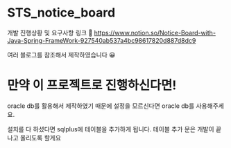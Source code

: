 # STS_notice_board

개발 진행상황 및 요구사항 링크 📝
https://www.notion.so/Notice-Board-with-Java-Spring-FrameWork-927540ab537a4bc98617820d887d8dc9

여러 블로그를 참조해서 제작하였습니다 😀

# 만약 이 프로젝트로 진행하신다면!
oracle db를 활용해서 제작하였기 때문에 설정을 모르신다면 oracle db를 사용해주세요.

설치를 다 하셨다면 sqlplus에 테이블을 추가하게 됩니다.
테이블 추가 문은 개발이 끝나고 올리도록 할게요
